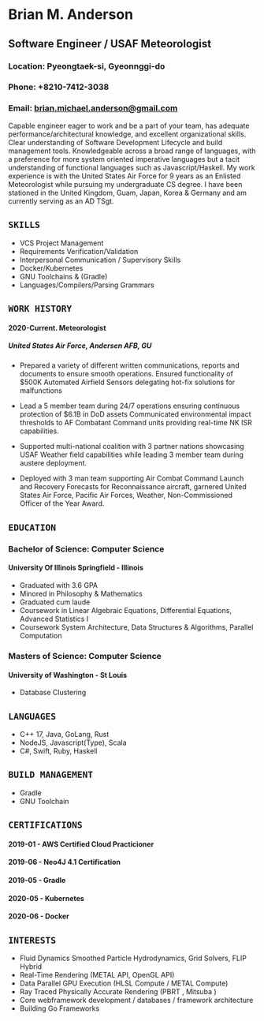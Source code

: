 # Brian M. Anderson
## Software Engineer / USAF Meteorologist

### Location: Pyeongtaek-si, Gyeonnggi-do
### Phone: +8210-7412-3038
### Email: brian.michael.anderson@gmail.com

Capable engineer eager to work and be a part of your team, has adequate performance/architectural knowledge, and excellent organizational skills. Clear understanding of Software Development Lifecycle and build management tools. Knowledgeable across a broad range of languages, with a preference for more system oriented imperative languages but a tacit understanding of functional languages such as Javascript/Haskell. My work experience is with the United States Air Force for 9 years as an Enlisted Meteorologist while pursuing my undergraduate CS degree. I have been stationed in the United Kingdom, Guam, Japan, Korea & Germany and am currently serving as an AD TSgt. 

## ``SKILLS``
- VCS Project Management  
- Requirements Verification/Validation
- Interpersonal Communication / Supervisory Skills 
- Docker/Kubernetes
- GNU Toolchains & (Gradle)
- Languages/Compilers/Parsing Grammars

## ``WORK HISTORY``

#### 2020-Current. Meteorologist
##### United States Air Force, Andersen AFB, GU

- Prepared a variety of different written communications, reports and documents to ensure smooth operations.
Ensured functionality of $500K Automated Airfield Sensors delegating hot-fix solutions for malfunctions

- Lead a 5 member team during 24/7 operations ensuring continuous protection of $6.1B in DoD assets
Communicated environmental impact thresholds to AF Combatant Command units providing real-time NK ISR capabilities.

- Supported multi-national coalition with 3 partner nations showcasing USAF Weather field capabilities while leading 3 member team during austere deployment.

- Deployed with 3 man team supporting Air Combat Command Launch and Recovery Forecasts for Reconnaissance aircraft, garnered United States Air Force, Pacific Air Forces, Weather, Non-Commissioned Officer of the Year Award.

## ``EDUCATION``

### Bachelor of Science: Computer Science 
#### University Of Illinois Springfield - Illinois
- Graduated with 3.6 GPA 
- Minored in Philosophy & Mathematics 
- Graduated cum laude 
- Coursework in Linear Algebraic Equations, Differential Equations, Advanced Statistics I 
- Coursework System Architecture, Data Structures & Algorithms, Parallel Computation

### Masters of Science: Computer Science
#### University of Washington -  St Louis
- Database Clustering


## ``LANGUAGES``

- C++ 17, Java, GoLang, Rust
- NodeJS, Javascript(Type), Scala
- C#, Swift, Ruby, Haskell 	  

## ``BUILD MANAGEMENT``
-  Gradle
-  GNU Toolchain

## ``CERTIFICATIONS``

#### 2019-01 - AWS Certified Cloud Practicioner
#### 2019-06 - Neo4J 4.1 Certification
#### 2019-05 - Gradle
#### 2020-05 - Kubernetes
#### 2020-06 - Docker

## ``INTERESTS``

- Fluid Dynamics Smoothed Particle Hydrodynamics, Grid Solvers, FLIP Hybrid 
- Real-Time Rendering (METAL API, OpenGL API) 
- Data Parallel GPU Execution (HLSL Compute / METAL Compute) 
- Ray Traced Physically Accurate Rendering (PBRT , Mitsuba ) 
- Core webframework development / databases / framework architecture
- Building Go Frameworks
